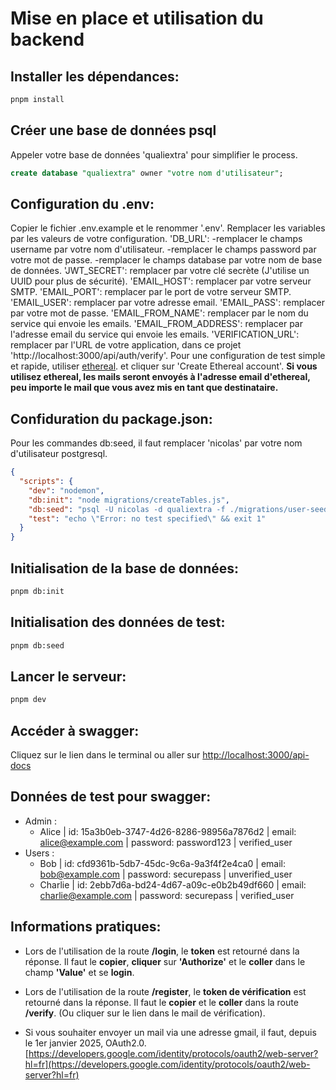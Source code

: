 # Mise en place et utilisation du backend

## Installer les dépendances:
```bash
pnpm install
```

## Créer une base de données psql

Appeler votre base de données 'qualiextra' pour simplifier le process.

```sql
create database "qualiextra" owner "votre nom d'utilisateur";
```

## Configuration du .env:
Copier le fichier .env.example et le renommer '.env'.
Remplacer les variables par les valeurs de votre configuration.
'DB_URL': 
-remplacer le champs username par votre nom d'utilisateur.
-remplacer le champs password par votre mot de passe.
-remplacer le champs database par votre nom de base de données.
'JWT_SECRET': remplacer par votre clé secrète (J'utilise un UUID pour plus de sécurité).
'EMAIL_HOST': remplacer par votre serveur SMTP.
'EMAIL_PORT': remplacer par le port de votre serveur SMTP.
'EMAIL_USER': remplacer par votre adresse email.
'EMAIL_PASS': remplacer par votre mot de passe.
'EMAIL_FROM_NAME': remplacer par le nom du service qui envoie les emails.
'EMAIL_FROM_ADDRESS': remplacer par l'adresse email du service qui envoie les emails.
'VERIFICATION_URL': remplacer par l'URL de votre application, dans ce projet 'http://localhost:3000/api/auth/verify'.
Pour une configuration de test simple et rapide, utiliser [ethereal](https://ethereal.email/). et cliquer sur 'Create Ethereal account'.
**Si vous utilisez ethereal, les mails seront envoyés à l'adresse email d'ethereal, peu importe le mail que vous avez mis en tant que destinataire.**

## Confiduration du package.json:

Pour les commandes db:seed, il faut remplacer 'nicolas' par votre nom d'utilisateur postgresql.

```json
{
  "scripts": {
    "dev": "nodemon",
    "db:init": "node migrations/createTables.js",
    "db:seed": "psql -U nicolas -d qualiextra -f ./migrations/user-seed.sql",
    "test": "echo \"Error: no test specified\" && exit 1"
  }
}
```

## Initialisation de la base de données:
```bash
pnpm db:init
```

## Initialisation des données de test:
```bash
pnpm db:seed
```

## Lancer le serveur:
```bash
pnpm dev
```
## Accéder à swagger:

Cliquez sur le lien dans le terminal ou aller sur [http://localhost:3000/api-docs](http://localhost:3000/api-docs)

## Données de test pour swagger:

- Admin : 
  - Alice   | id: 15a3b0eb-3747-4d26-8286-98956a7876d2 | email: alice@example.com   | password: password123  | verified_user
- Users : 
  - Bob     | id: cfd9361b-5db7-45dc-9c6a-9a3f4f2e4ca0 | email: bob@example.com     | password: securepass   | unverified_user
  - Charlie | id: 2ebb7d6a-bd24-4d67-a09c-e0b2b49df660 | email: charlie@example.com | password: securepass   | verified_user

## Informations pratiques:

- Lors de l'utilisation de la route **/login**, le **token** est retourné dans la réponse.
  Il faut le **copier**, **cliquer** sur **'Authorize'** et le **coller** dans le champ **'Value'** et se **login**.

- Lors de l'utilisation de la route **/register**, le **token de vérification** est retourné dans la réponse.
  Il faut le **copier** et le **coller** dans la route **/verify**. (Ou cliquer sur le lien dans le mail de vérification).

- Si vous souhaiter envoyer un mail via une adresse gmail, il faut, depuis le 1er janvier 2025, OAuth2.0.
 [https://developers.google.com/identity/protocols/oauth2/web-server?hl=fr](https://developers.google.com/identity/protocols/oauth2/web-server?hl=fr)